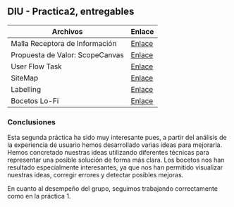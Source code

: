 ## DIU - Practica2, entregables


| Archivos       | Enlace                 |
|----------------|------------------------|
| Malla Receptora de Información | [Enlace](./ideacion_malla_receptora.md) |
| Propuesta de Valor: ScopeCanvas | [Enlace](./scope%20canvas.png) |
| User Flow Task | [Enlace](./user_flow_task.md)|
| SiteMap | [Enlace](./sitemap.png) |
| Labelling | [Enlace](./labelling.png) |
| Bocetos Lo-Fi | [Enlace](./bocetos.md) |

### Conclusiones  

Esta segunda práctica ha sido muy interesante pues, a partir del análisis de la experiencia de usuario hemos desarrollado varias ideas para mejorarla. Hemos concretado nuestras ideas utilizando diferentes técnicas para representar una posible solución de forma más clara. Los bocetos nos han resultado especialmente interesantes, ya que nos han permitido visualizar nuestras ideas, corregir errores y detectar posibles mejoras.  

En cuanto al desempeño del grupo, seguimos trabajando correctamente como en la práctica 1.
